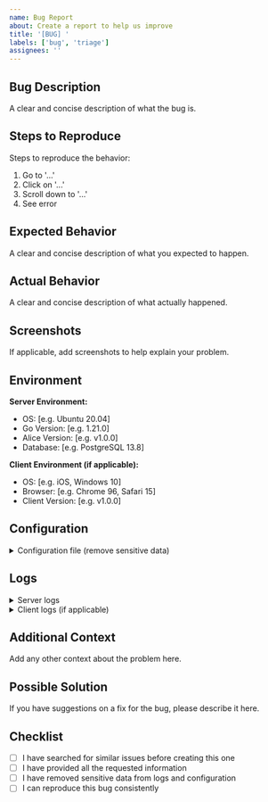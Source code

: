```yaml
---
name: Bug Report
about: Create a report to help us improve
title: '[BUG] '
labels: ['bug', 'triage']
assignees: ''
---
```


## Bug Description

A clear and concise description of what the bug is.

## Steps to Reproduce

Steps to reproduce the behavior:

1. Go to '...'
2. Click on '...'
3. Scroll down to '...'
4. See error

## Expected Behavior

A clear and concise description of what you expected to happen.

## Actual Behavior

A clear and concise description of what actually happened.

## Screenshots

If applicable, add screenshots to help explain your problem.

## Environment

**Server Environment:**
- OS: [e.g. Ubuntu 20.04]
- Go Version: [e.g. 1.21.0]
- Alice Version: [e.g. v1.0.0]
- Database: [e.g. PostgreSQL 13.8]

**Client Environment (if applicable):**
- OS: [e.g. iOS, Windows 10]
- Browser: [e.g. Chrome 96, Safari 15]
- Client Version: [e.g. v1.0.0]

## Configuration

<details>
<summary>Configuration file (remove sensitive data)</summary>

```yaml
# Paste your configuration here
```

</details>

## Logs

<details>
<summary>Server logs</summary>

```
Paste relevant log output here
```

</details>

<details>
<summary>Client logs (if applicable)</summary>

```
Paste relevant log output here
```

</details>

## Additional Context

Add any other context about the problem here.

## Possible Solution

If you have suggestions on a fix for the bug, please describe it here.

## Checklist

- [ ] I have searched for similar issues before creating this one
- [ ] I have provided all the requested information
- [ ] I have removed sensitive data from logs and configuration
- [ ] I can reproduce this bug consistently
